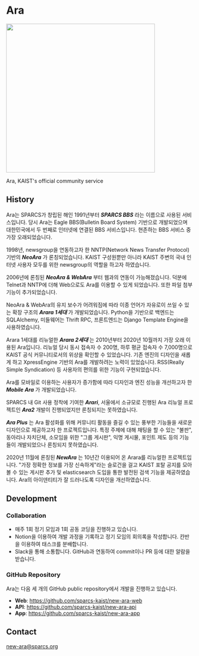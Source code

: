 # Ara

<a href="https://newara.sparcs.org/">
  <img src="/projects/ara/logo.svg" width="400" />
</a>

Ara, KAIST's official community service

## History

Ara는 SPARCS가 창립된 해인 1991년부터 **_SPARCS BBS_** 라는 이름으로 사용된 서비스입니다. 당시 Ara는 Eagle
BBS(Bulletin Board System) 기반으로 개발되었으며 대한민국에서 두 번째로 인터넷에 연결된 BBS 서비스입니다. 현존하는
BBS 서비스 중 가장 오래되었습니다.

1998년, newsgroup을 연동하고자 한 NNTP(Network News Transfer Protocol) 기반의 **_NeoAra_**
가 론칭되었습니다. KAIST 구성원뿐만 아니라 KAIST 주변의 국내 인터넷 사용자 모두를 위한 newsgroup의 역할을 하고자 하였습니다.

2006년에 론칭된 **_NeoAra & WebAra_** 부터 웹과의 연동이 가능해졌습니다. 덕분에 Telnet과 NNTP에 더해 Web으로도
Ara를 이용할 수 있게 되었습니다. 또한 파일 첨부 기능이 추가되었습니다.

NeoAra & WebAra의 유지 보수가 어려워짐에 따라 이종 언어가 자유로이 쓰일 수 있는 확장 구조의 **_Arara 1세대_** 가
개발되었습니다. Python을 기반으로 백엔드는 SQLAlchemy, 미들웨어는 Thrift RPC, 프론트엔드는 Django Template
Engine을 사용하였습니다.

Arara 1세대를 리뉴얼한 **_Arara 2세대_** 는 2010년부터 2020년 10월까지 가장 오래 이용된 Ara입니다. 리뉴얼 당시
동시 접속자 수 200명, 하루 평균 접속자 수 7,000명으로 KAIST 공식 커뮤니티로서의 위상을 확인할 수 있었습니다. 기존 엔진의
디자인을 새롭게 하고 XpressEngine 기반의 Ara를 개발하려는 노력이 있었습니다. RSS(Really Simple Syndication)
등 사용자의 편의를 위한 기능이 구현되었습니다.

Ara를 모바일로 이용하는 사용자가 증가함에 따라 디자인과 엔진 성능을 개선하고자 한 **_Mobile Ara_** 가 개발되었습니다.

SPARCS 내 Git 사용 정착에 기여한 **_Arari_**, 서울에서 소규모로 진행된 Ara 리뉴얼 프로젝트인 **_Ara2_** 개발이
진행되었지만 론칭되지는 못하였습니다.

**_Ara Plus_** 는 Ara 활성화를 위해 커뮤니티 활동을 즐길 수 있는 풍부한 기능들을 새로운 디자인으로 제공하고자 한 프로젝트입니다.
특정 주제에 대해 채팅을 할 수 있는 "불판", 동아리나 자치단체, 소모임을 위한 "그룹 게시판", 익명 게시물, 포인트 제도 등의 기능들이
개발되었으나 론칭되지 못하였습니다.

2020년 11월에 론칭된 **_NewAra_** 는 10년간 이용되어 온 Arara를 리뉴얼한 프로젝트입니다. "가장 정확한 정보를 가장
신속하게"라는 슬로건을 걸고 KAIST 포탈 공지를 모아 볼 수 있는 게시판 추가 및 elasticsearch 도입을 통한 발전된 검색 기능을
제공하였습니다. Ara의 아이덴티티가 잘 드러나도록 디자인을 개선하였습니다.

## Development

### Collaboration

- 매주 1회 정기 모임과 1회 공동 코딩을 진행하고 있습니다.
- Notion을 이용하여 개발 과정을 기록하고 정기 모임의 회의록을 작성합니다. 칸반을 이용하여 태스크를 분배합니다.
- Slack을 통해 소통합니다. GitHub과 연동하여 commit이나 PR 등에 대한 알람을 받습니다.

### GitHub Repository

Ara는 다음 세 개의 GitHub public repository에서 개발을 진행하고 있습니다.

- **Web**: <https://github.com/sparcs-kaist/new-ara-web>
- **API**: <https://github.com/sparcs-kaist/new-ara-api>
- **App**: <https://github.com/sparcs-kaist/new-ara-app>

## Contact

<new-ara@sparcs.org>
